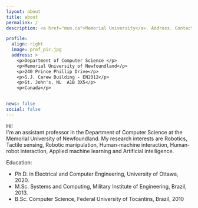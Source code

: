 ```yaml
---
layout: about
title: about
permalink: /
description: <a href="mun.ca">Memorial University</a>. Address. Contacts. Moto. Etc.

profile:
  align: right
  image: prof_pic.jpg
  address: >
    <p>Department of Computer Science </p>
    <p>Memorial University of Newfoundland</p>
    <p>240 Prince Phillip Drive</p>
    <p>S.J. Carew Building - EN2012</p>
    <p>St. John's, NL  A1B 3X5</p>
    <p>Canada</p>


news: false
social: false
---
```


<!-- [Portuguese pronunciation: vi'nisiuʃ pɾadu da fõˈsekɐ]  -->
Hi!  
I'm an assistant professor in the Department of Computer Science at the Memorial University of Newfoundland.
My research interests are Robotics, Tactile sensing, Robotic manipulation, Human-machine interaction, Human-robot interaction, Applied machine learning and Artificial intelligence.

Education:

  * Ph.D. in Electrical and Computer Engineering, University of Ottawa, 2020.
  * M.Sc. Systems and Computing, Military Institute of Engineering, Brazil, 2013.
  * B.Sc. Computer Science, Federal University of Tocantins, Brazil, 2010
